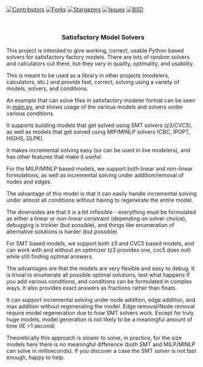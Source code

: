 <!-- Improved compatibility of back to top link: See: https://github.com/othneildrew/Best-README-Template/pull/73 -->
<a id="readme-top"></a>



<!-- PROJECT SHIELDS -->
<!--
*** I'm using markdown "reference style" links for readability.
*** Reference links are enclosed in brackets [ ] instead of parentheses ( ).
*** See the bottom of this document for the declaration of the reference variables
*** for contributors-url, forks-url, etc. This is an optional, concise syntax you may use.
*** https://www.markdownguide.org/basic-syntax/#reference-style-links
-->
[![Contributors][contributors-shield]][contributors-url]
[![Forks][forks-shield]][forks-url]
[![Stargazers][stars-shield]][stars-url]
[![Issues][issues-shield]][issues-url]
[![BSD][license-shield]][license-url]



<!-- PROJECT LOGO -->
<br />
<div align="center">

<h3 align="center">Satisfactory Model Solvers</h3>

  <div align="left">
This project is intended to give working, correct, usable Python based solvers for satisfactory factory models.
There are lots of random solvers and calculators out there, but they vary in quality, optimality, and usability.

This is meant to be used as a library in other projects (modelers, calculators, etc.) and provide fast, correct,
solving using a variety of models, solvers, and conditions.

An example that can solve files in satisfactory modeler format can be
seen in [main.py](main.py), and shows usage of the various models and solvers under various conditions.

It supports building models that get solved using SMT solvers (z3/CVC5), as well as models that get solved using
MIP/MINLP solvers (CBC, IPOPT, HIGHS, GLPK).

It makes incremental solving easy (so can be used in live modelers), and has other features that make it useful.

For the MILP/MINLP based models, we support both linear and non-linear formulations,
as well as incremental solving under addition/removal of nodes and edges.

The advantage of this model is that it can easily handle incremental solving under almost all conditions
without having to regenerate the entire model.

The downsides are that it is a bit inflexible - everything must be formulated as
either a linear or non-linear constraint (depending on solver choice),
debugging is trickier (but possible), and things like enumeration of
alternative solutions is harder (but possible)

For SMT based models, we support both z3 and CVC5 based models, and can work with and without
an optimizer (z3 provides one, cvc5 does not) while still finding optimal answers.

The advantages are that the models are very flexible and easy to debug.
It is trivial to enumerate all possible optimal solutions, test what happens if you add
various conditions, and conditions can be formulated in complex ways.
It also provides exact answers as fractions rather than floats.

It can support incremental solving under node addition, edge addition, and max
addition without regenerating the model.  Edge removal/Node removal require model regeneration
due to how SMT solvers work.  Except for truly huge models, model generation is not
likely to be a meaningful amount of time (IE >1 second)

Theoretically this approach is slower to solve, in practice, for the size models
here there is no meaningful difference (both SMT and MILP/MINLP can solve in milliseconds).
If you discover a case the SMT solver is not fast enough, happy to help.

</div>
</div>

<!-- MARKDOWN LINKS & IMAGES -->
<!-- https://www.markdownguide.org/basic-syntax/#reference-style-links -->
[contributors-shield]: https://img.shields.io/github/contributors/dberlin/SatisfactorySolver.svg?style=for-the-badge
[contributors-url]: https://github.com/dberlin/SatisfactorySolver/graphs/contributors
[forks-shield]: https://img.shields.io/github/forks/dberlin/SatisfactorySolver.svg?style=for-the-badge
[forks-url]: https://github.com/dberlin/SatisfactorySolver/network/members
[stars-shield]: https://img.shields.io/github/stars/dberlin/SatisfactorySolver.svg?style=for-the-badge
[stars-url]: https://github.com/dberlin/SatisfactorySolver/stargazers
[issues-shield]: https://img.shields.io/github/issues/dberlin/SatisfactorySolver.svg?style=for-the-badge
[issues-url]: https://github.com/dberlin/SatisfactorySolver/issues
[license-shield]: https://img.shields.io/github/license/dberlin/SatisfactorySolver.svg?style=for-the-badge
[license-url]: https://github.com/dberlin/SatisfactorySolver/blob/master/LICENSE.txt

